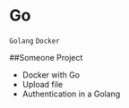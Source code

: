 # Go
`Golang` `Docker` 

##Someone Project
- Docker with Go
- Upload file
- Authentication in a Golang
